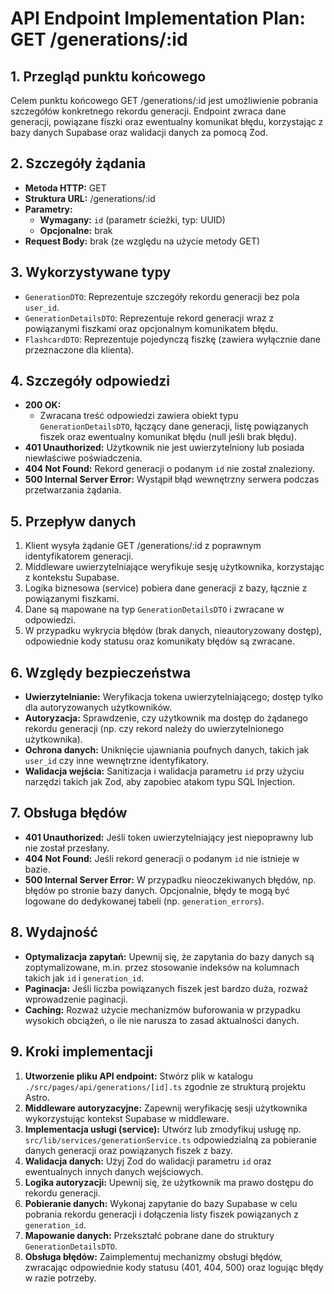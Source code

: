 # API Endpoint Implementation Plan: GET /generations/:id

## 1. Przegląd punktu końcowego
Celem punktu końcowego GET /generations/:id jest umożliwienie pobrania szczegółów konkretnego rekordu generacji. Endpoint zwraca dane generacji, powiązane fiszki oraz ewentualny komunikat błędu, korzystając z bazy danych Supabase oraz walidacji danych za pomocą Zod.

## 2. Szczegóły żądania
- **Metoda HTTP:** GET
- **Struktura URL:** /generations/:id
- **Parametry:**
  - **Wymagany:** `id` (parametr ścieżki, typ: UUID)
  - **Opcjonalne:** brak
- **Request Body:** brak (ze względu na użycie metody GET)

## 3. Wykorzystywane typy
- `GenerationDTO`: Reprezentuje szczegóły rekordu generacji bez pola `user_id`.
- `GenerationDetailsDTO`: Reprezentuje rekord generacji wraz z powiązanymi fiszkami oraz opcjonalnym komunikatem błędu.
- `FlashcardDTO`: Reprezentuje pojedynczą fiszkę (zawiera wyłącznie dane przeznaczone dla klienta).

## 4. Szczegóły odpowiedzi
- **200 OK:**
  - Zwracana treść odpowiedzi zawiera obiekt typu `GenerationDetailsDTO`, łączący dane generacji, listę powiązanych fiszek oraz ewentualny komunikat błędu (null jeśli brak błędu).
- **401 Unauthorized:** Użytkownik nie jest uwierzytelniony lub posiada niewłaściwe poświadczenia.
- **404 Not Found:** Rekord generacji o podanym `id` nie został znaleziony.
- **500 Internal Server Error:** Wystąpił błąd wewnętrzny serwera podczas przetwarzania żądania.

## 5. Przepływ danych
1. Klient wysyła żądanie GET /generations/:id z poprawnym identyfikatorem generacji.
2. Middleware uwierzytelniające weryfikuje sesję użytkownika, korzystając z kontekstu Supabase.
3. Logika biznesowa (service) pobiera dane generacji z bazy, łącznie z powiązanymi fiszkami.
4. Dane są mapowane na typ `GenerationDetailsDTO` i zwracane w odpowiedzi.
5. W przypadku wykrycia błędów (brak danych, nieautoryzowany dostęp), odpowiednie kody statusu oraz komunikaty błędów są zwracane.

## 6. Względy bezpieczeństwa
- **Uwierzytelnianie:** Weryfikacja tokena uwierzytelniającego; dostęp tylko dla autoryzowanych użytkowników.
- **Autoryzacja:** Sprawdzenie, czy użytkownik ma dostęp do żądanego rekordu generacji (np. czy rekord należy do uwierzytelnionego użytkownika).
- **Ochrona danych:** Uniknięcie ujawniania poufnych danych, takich jak `user_id` czy inne wewnętrzne identyfikatory.
- **Walidacja wejścia:** Sanitizacja i walidacja parametru `id` przy użyciu narzędzi takich jak Zod, aby zapobiec atakom typu SQL Injection.

## 7. Obsługa błędów
- **401 Unauthorized:** Jeśli token uwierzytelniający jest niepoprawny lub nie został przesłany.
- **404 Not Found:** Jeśli rekord generacji o podanym `id` nie istnieje w bazie.
- **500 Internal Server Error:** W przypadku nieoczekiwanych błędów, np. błędów po stronie bazy danych. Opcjonalnie, błędy te mogą być logowane do dedykowanej tabeli (np. `generation_errors`).

## 8. Wydajność
- **Optymalizacja zapytań:** Upewnij się, że zapytania do bazy danych są zoptymalizowane, m.in. przez stosowanie indeksów na kolumnach takich jak `id` i `generation_id`.
- **Paginacja:** Jeśli liczba powiązanych fiszek jest bardzo duża, rozważ wprowadzenie paginacji.
- **Caching:** Rozważ użycie mechanizmów buforowania w przypadku wysokich obciążeń, o ile nie narusza to zasad aktualności danych.

## 9. Kroki implementacji
1. **Utworzenie pliku API endpoint:** Stwórz plik w katalogu `./src/pages/api/generations/[id].ts` zgodnie ze strukturą projektu Astro.
2. **Middleware autoryzacyjne:** Zapewnij weryfikację sesji użytkownika wykorzystując kontekst Supabase w middleware.
3. **Implementacja usługi (service):** Utwórz lub zmodyfikuj usługę np. `src/lib/services/generationService.ts` odpowiedzialną za pobieranie danych generacji oraz powiązanych fiszek z bazy.
4. **Walidacja danych:** Użyj Zod do walidacji parametru `id` oraz ewentualnych innych danych wejściowych.
5. **Logika autoryzacji:** Upewnij się, że użytkownik ma prawo dostępu do rekordu generacji.
6. **Pobieranie danych:** Wykonaj zapytanie do bazy Supabase w celu pobrania rekordu generacji i dołączenia listy fiszek powiązanych z `generation_id`.
7. **Mapowanie danych:** Przekształć pobrane dane do struktury `GenerationDetailsDTO`.
8. **Obsługa błędów:** Zaimplementuj mechanizmy obsługi błędów, zwracając odpowiednie kody statusu (401, 404, 500) oraz logując błędy w razie potrzeby.